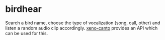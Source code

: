 # birdhear
Search a bird name, choose the type of vocalization (song, call, other) and 
listen a random audio clip accordingly.
[xeno-canto](https://www.xeno-canto.org/explore/api) provides an API which can
be used for this.
